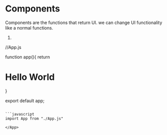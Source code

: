 # Components

Components are the functions that return UI.
we can change UI functionality like a normal functions.

1. ```javascript

//App.js

function app(){
return <h1>Hello World</h1>
}

export default app;

   ```

```javascript
import App from "./App.js"

</App>

```

